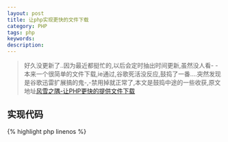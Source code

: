 ```yaml
---
layout: post
title: 让php实现更快的文件下载
category: PHP
tags: php
keywords: 
description: 
---
```

> 好久没更新了..因为最近都挺忙的,以后会定时抽出时间更新,虽然没人看- -
> 本来一个很简单的文件下载,ie通过,谷歌死活没反应,鼓捣了一番....突然发现是谷歌迅雷扩展搞的鬼-,-禁用掉就正常了,本文是鼓捣中途的一些收获,原文地址[风雪之隅-让PHP更快的提供文件下载](http://www.laruence.com/2012/05/02/2613.html)

## 实现代码

{% highlight php linenos %}
<?php
    $file = "/tmp/中文名.tar.gz";
    $filename = basename($file);
    header("Content-type: application/octet-stream");
    //处理中文文件名
    $ua = $_SERVER["HTTP_USER_AGENT"];
    $encoded_filename = rawurlencode($filename);
    if (preg_match("/MSIE/", $ua)) {
     header('Content-Disposition: attachment; filename="' . $encoded_filename . '"');
    } else if (preg_match("/Firefox/", $ua)) {
     header("Content-Disposition: attachment; filename*=\"utf8''" . $filename . '"');
    } else {
     header('Content-Disposition: attachment; filename="' . $filename . '"');
    }
    //让Xsendfile发送文件
    header("X-Sendfile: $file");
{% endhighlight %}

原文作者考虑到下载文件有可能有中文名,为了解决这个问题首先用`$_SERVER["HTTP_USER_AGENT"]`获取用户浏览器信息,然后用正则判断是ie还是火狐还是其他,并分别做处理,最后没有用fread()或者file_get_contents()是考虑到了:
`输出的时候, 如果是Apache + PHP mod, 那么还需要发送到Apache的输出缓冲区. 最后才发送给用户. 而对于Nginx + fpm如果他们分开部署的话, 那还会带来额外的网络IO.
那么, 能不能不经过PHP这层, 直接让Webserver直接把文件发送给用户呢?
我们可以使用Apache的module mod_xsendfile, 让Apache直接发送这个文件给用户`
也就是:

{% highlight php linenos %}
    header("X-Sendfile: $file");
{% endhighlight %}

这样可以跳过php直接用apache发送文件给用户,达到更快的目的,文章写得精彩且通俗易懂,但是有点小瑕疵....因为php自带的basename()函数本身就不支持中文啊也就是说如果文件是中文名的话`$filename = basename($file);` 就直接把文件名过滤掉了,更别说接下来的操作了,小生站在巨人的肩膀上做了一些简单的改进..

{% highlight php linenos %}
<?php
    $file = "/tmp/中文名.tar.gz";
    $filename = preg_replace('/^.+[\\\\\\/]/', '', $file);
    header("Content-type: application/octet-stream");
    //处理中文文件名
    $ua = $_SERVER["HTTP_USER_AGENT"];
    $encoded_filename = rawurlencode($filename);
    if (preg_match("/MSIE/", $ua)) {
     header('Content-Disposition: attachment; filename="' . $encoded_filename . '"');
    } else if (preg_match("/Firefox/", $ua)) {
     header("Content-Disposition: attachment; filename*=\"utf8''" . $filename . '"');
    } else {
     header('Content-Disposition: attachment; filename="' . $filename . '"');
    }
    //让Xsendfile发送文件
    header("X-Sendfile: $file");
{% endhighlight %}

谷歌,ie,火狐均测试通过
打完收工 :P